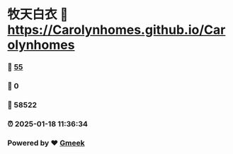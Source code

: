 # 牧天白衣 :link: https://Carolynhomes.github.io/Carolynhomes 
### :page_facing_up: [55](https://Carolynhomes.github.io/Carolynhomes/tag.html) 
### :speech_balloon: 0 
### :hibiscus: 58522 
### :alarm_clock: 2025-01-18 11:36:34 
### Powered by :heart: [Gmeek](https://github.com/Meekdai/Gmeek)
